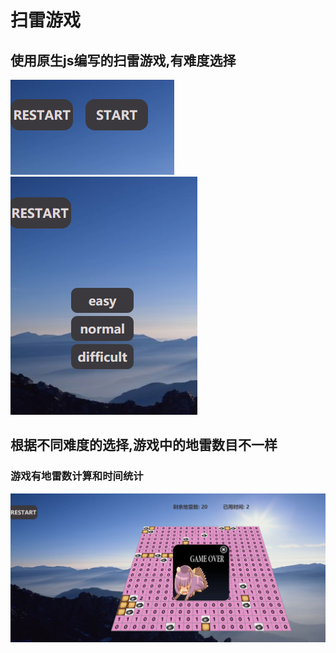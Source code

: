 # 扫雷游戏
## 使用原生js编写的扫雷游戏,有难度选择

![image](https://github.com/freefy/img-storage/blob/master/start.PNG)
![image](https://github.com/freefy/img-storage/blob/master/start1.PNG)
## 根据不同难度的选择,游戏中的地雷数目不一样
### 游戏有地雷数计算和时间统计

![image](https://github.com/freefy/img-storage/blob/master/over.PNG)